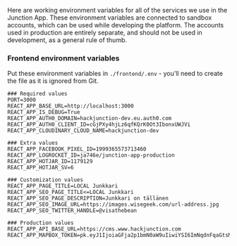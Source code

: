 Here are working environment variables for all of the services we use in the Junction App. These environment variables are connected to sandbox accounts, which can be used while developing the platform. The accounts used in production are entirely separate, and should not be used in development, as a general rule of thumb.

### Frontend environment variables

Put these environment variables in `./frontend/.env` - you'll need to create the file as it is ignored from Git.

```
### Required values
PORT=3000
REACT_APP_BASE_URL=http://localhost:3000
REACT_APP_IS_DEBUG=True
REACT_APP_AUTH0_DOMAIN=hackjunction-dev.eu.auth0.com
REACT_APP_AUTH0_CLIENT_ID=cGjPXy4hjLz6qfKQrK0Ot3IbonxUWJVi
REACT_APP_CLOUDINARY_CLOUD_NAME=hackjunction-dev

### Extra values
REACT_APP_FACEBOOK_PIXEL_ID=1999365573713460
REACT_APP_LOGROCKET_ID=ja746e/junction-app-production
REACT_APP_HOTJAR_ID=1179129
REACT_APP_HOTJAR_SV=6

### Customization values
REACT_APP_PAGE_TITLE=LOCAL Junkkari
REACT_APP_SEO_PAGE_TITLE<=LOCAL Junkkari
REACT_APP_SEO_PAGE_DESCRIPTION=Junkkari on tällänen
REACT_APP_SEO_IMAGE_URL=https://images.wisegeek.com/url-address.jpg
REACT_APP_SEO_TWITTER_HANDLE=@visathebean

### Production values
REACT_APP_API_BASE_URL=https://cms.www.hackjunction.com
REACT_APP_MAPBOX_TOKEN=pk.eyJ1IjoiaGFja2p1bmN0aW9uIiwiYSI6ImNqdnFqaGtsMjI1ZWM0Ym9mZGg1cTNrODgifQ.opDfJH_G3cznE63MLRQ9ww
```
